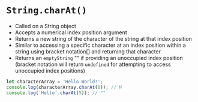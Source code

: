# `String.charAt()`

- Called on a String object
- Accepts a numerical index position argument
- Returns a new string of the character of the string at that index position
- Similar to accessing a specific character at an index position within a string using bracket notation[] and returning that character
- Returns an `emptyString` "" if providing an unoccupied index position (bracket notation will return `undefined` for attempting to access unoccupied index positions)

```JavaScript
let characterArray = 'Hello World!';
console.log(characterArray.charAt(0)); // H
console.log('Hello'.charAt(5)); // ""
```